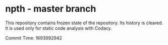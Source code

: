 # npth - master branch

This repository contains frozen state of the repository.
Its history is cleared. It is used only for static code
analysis with Codacy.

Commit Time: 1693992942